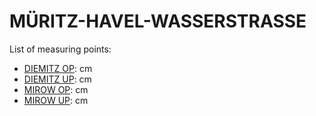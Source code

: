 # MÜRITZ-HAVEL-WASSERSTRASSE

List of measuring points:

* [DIEMITZ OP](./Diemitz-OP): <Value topic="rivers/pegel-online/MHW/Diemitz-OP/measurementValue"/> cm
* [DIEMITZ UP](./Diemitz-UP): <Value topic="rivers/pegel-online/MHW/Diemitz-UP/measurementValue"/> cm
* [MIROW OP](./MIROW-OP): <Value topic="rivers/pegel-online/MHW/MIROW-OP/measurementValue"/> cm
* [MIROW UP](./MIROW-UP): <Value topic="rivers/pegel-online/MHW/MIROW-UP/measurementValue"/> cm
